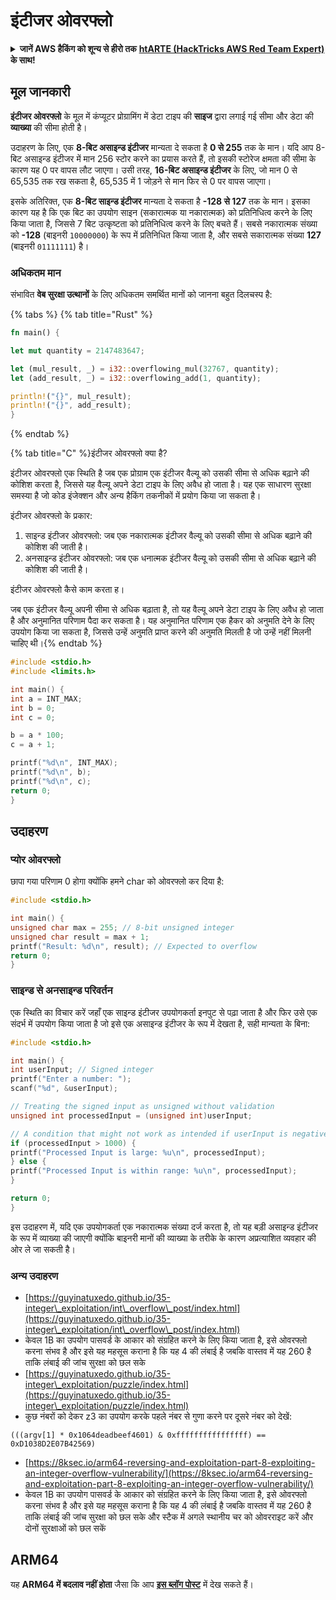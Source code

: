 # इंटीजर ओवरफ्लो

<details>

<summary><strong>जानें AWS हैकिंग को शून्य से हीरो तक</strong> <a href="https://training.hacktricks.xyz/courses/arte"><strong>htARTE (HackTricks AWS Red Team Expert)</strong></a><strong> के साथ!</strong></summary>

HackTricks का समर्थन करने के अन्य तरीके:

* यदि आप अपनी **कंपनी का विज्ञापन HackTricks में देखना चाहते हैं** या **HackTricks को PDF में डाउनलोड करना चाहते हैं** तो [**सब्सक्रिप्शन प्लान्स देखें**](https://github.com/sponsors/carlospolop)!
* [**आधिकारिक PEASS और HackTricks स्वैग**](https://peass.creator-spring.com) प्राप्त करें
* हमारे विशेष [**NFTs**](https://opensea.io/collection/the-peass-family) कलेक्शन, [**The PEASS Family**](https://opensea.io/collection/the-peass-family) खोजें
* **शामिल हों** 💬 [**डिस्कॉर्ड समूह**](https://discord.gg/hRep4RUj7f) या [**टेलीग्राम समूह**](https://t.me/peass) या हमें **ट्विटर** 🐦 [**@hacktricks\_live**](https://twitter.com/hacktricks\_live)** पर फॉलो** करें।
* **हैकिंग ट्रिक्स साझा करें, PRs सबमिट करके** [**HackTricks**](https://github.com/carlospolop/hacktricks) और [**HackTricks Cloud**](https://github.com/carlospolop/hacktricks-cloud) github repos में।

</details>

## मूल जानकारी

**इंटीजर ओवरफ्लो** के मूल में कंप्यूटर प्रोग्रामिंग में डेटा टाइप की **साइज** द्वारा लगाई गई सीमा और डेटा की **व्याख्या** की सीमा होती है।

उदाहरण के लिए, एक **8-बिट असाइन्ड इंटीजर** मान्यता दे सकता है **0 से 255** तक के मान। यदि आप 8-बिट असाइन्ड इंटीजर में मान 256 स्टोर करने का प्रयास करते हैं, तो इसकी स्टोरेज क्षमता की सीमा के कारण यह 0 पर वापस लौट जाएगा। उसी तरह, **16-बिट असाइन्ड इंटीजर** के लिए, जो मान 0 से 65,535 तक रख सकता है, 65,535 में 1 जोड़ने से मान फिर से 0 पर वापस जाएगा।

इसके अतिरिक्त, एक **8-बिट साइन्ड इंटीजर** मान्यता दे सकता है **-128 से 127** तक के मान। इसका कारण यह है कि एक बिट का उपयोग साइन (सकारात्मक या नकारात्मक) को प्रतिनिधित्व करने के लिए किया जाता है, जिससे 7 बिट उत्कृष्टता को प्रतिनिधित्व करने के लिए बचते हैं। सबसे नकारात्मक संख्या को **-128** (बाइनरी `10000000`) के रूप में प्रतिनिधित किया जाता है, और सबसे सकारात्मक संख्या **127** (बाइनरी `01111111`) है।

### अधिकतम मान

संभावित **वेब सुरक्षा उत्थानों** के लिए अधिकतम समर्थित मानों को जानना बहुत दिलचस्प है:

{% tabs %}
{% tab title="Rust" %}
```rust
fn main() {

let mut quantity = 2147483647;

let (mul_result, _) = i32::overflowing_mul(32767, quantity);
let (add_result, _) = i32::overflowing_add(1, quantity);

println!("{}", mul_result);
println!("{}", add_result);
}
```
{% endtab %}

{% tab title="C" %}इंटीजर ओवरफ्लो क्या है? 

इंटीजर ओवरफ्लो एक स्थिति है जब एक प्रोग्राम एक इंटीजर वैल्यू को उसकी सीमा से अधिक बढ़ाने की कोशिश करता है, जिससे यह वैल्यू अपने डेटा टाइप के लिए अवैध हो जाता है। यह एक साधारण सुरक्षा समस्या है जो कोड इंजेक्शन और अन्य हैकिंग तकनीकों में प्रयोग किया जा सकता है।

इंटीजर ओवरफ्लो के प्रकार:

1. साइन्ड इंटीजर ओवरफ्लो: जब एक नकारात्मक इंटीजर वैल्यू को उसकी सीमा से अधिक बढ़ाने की कोशिश की जाती है।
2. अनसाइन्ड इंटीजर ओवरफ्लो: जब एक धनात्मक इंटीजर वैल्यू को उसकी सीमा से अधिक बढ़ाने की कोशिश की जाती है।

इंटीजर ओवरफ्लो कैसे काम करता ह।

जब एक इंटीजर वैल्यू अपनी सीमा से अधिक बढ़ाता है, तो यह वैल्यू अपने डेटा टाइप के लिए अवैध हो जाता है और अनुमानित परिणाम पैदा कर सकता है। यह अनुमानित परिणाम एक हैकर को अनुमति देने के लिए उपयोग किया जा सकता है, जिससे उन्हें अनुमति प्राप्त करने की अनुमति मिलती है जो उन्हें नहीं मिलनी चाहिए थी।{% endtab %}
```c
#include <stdio.h>
#include <limits.h>

int main() {
int a = INT_MAX;
int b = 0;
int c = 0;

b = a * 100;
c = a + 1;

printf("%d\n", INT_MAX);
printf("%d\n", b);
printf("%d\n", c);
return 0;
}
```
## उदाहरण

### प्योर ओवरफ्लो

छापा गया परिणाम 0 होगा क्योंकि हमने char को ओवरफ्लो कर दिया है:
```c
#include <stdio.h>

int main() {
unsigned char max = 255; // 8-bit unsigned integer
unsigned char result = max + 1;
printf("Result: %d\n", result); // Expected to overflow
return 0;
}
```
### साइन्ड से अनसाइन्ड परिवर्तन

एक स्थिति का विचार करें जहाँ एक साइन्ड इंटीजर उपयोगकर्ता इनपुट से पढ़ा जाता है और फिर उसे एक संदर्भ में उपयोग किया जाता है जो इसे एक असाइन्ड इंटीजर के रूप में देखता है, सही मान्यता के बिना:
```c
#include <stdio.h>

int main() {
int userInput; // Signed integer
printf("Enter a number: ");
scanf("%d", &userInput);

// Treating the signed input as unsigned without validation
unsigned int processedInput = (unsigned int)userInput;

// A condition that might not work as intended if userInput is negative
if (processedInput > 1000) {
printf("Processed Input is large: %u\n", processedInput);
} else {
printf("Processed Input is within range: %u\n", processedInput);
}

return 0;
}
```
इस उदाहरण में, यदि एक उपयोगकर्ता एक नकारात्मक संख्या दर्ज करता है, तो यह बड़ी असाइन्ड इंटीजर के रूप में व्याख्या की जाएगी क्योंकि बाइनरी मानों की व्याख्या के तरीके के कारण अप्रत्याशित व्यवहार की ओर ले जा सकती है।

### अन्य उदाहरण

* [https://guyinatuxedo.github.io/35-integer\_exploitation/int\_overflow\_post/index.html](https://guyinatuxedo.github.io/35-integer\_exploitation/int\_overflow\_post/index.html)
* केवल 1B का उपयोग पासवर्ड के आकार को संग्रहित करने के लिए किया जाता है, इसे ओवरफ्लो करना संभव है और इसे यह महसूस कराना है कि यह 4 की लंबाई है जबकि वास्तव में यह 260 है ताकि लंबाई की जांच सुरक्षा को छल सके
* [https://guyinatuxedo.github.io/35-integer\_exploitation/puzzle/index.html](https://guyinatuxedo.github.io/35-integer\_exploitation/puzzle/index.html)
* कुछ नंबरों को देकर z3 का उपयोग करके पहले नंबर से गुणा करने पर दूसरे नंबर को देखें:&#x20;

```
(((argv[1] * 0x1064deadbeef4601) & 0xffffffffffffffff) == 0xD1038D2E07B42569)
```
* [https://8ksec.io/arm64-reversing-and-exploitation-part-8-exploiting-an-integer-overflow-vulnerability/](https://8ksec.io/arm64-reversing-and-exploitation-part-8-exploiting-an-integer-overflow-vulnerability/)
* केवल 1B का उपयोग पासवर्ड के आकार को संग्रहित करने के लिए किया जाता है, इसे ओवरफ्लो करना संभव है और इसे यह महसूस कराना है कि यह 4 की लंबाई है जबकि वास्तव में यह 260 है ताकि लंबाई की जांच सुरक्षा को छल सके और स्टैक में अगले स्थानीय चर को ओवरराइट करें और दोनों सुरक्षाओं को छल सकें

## ARM64

यह **ARM64 में बदलाव नहीं होता** जैसा कि आप [**इस ब्लॉग पोस्ट**](https://8ksec.io/arm64-reversing-and-exploitation-part-8-exploiting-an-integer-overflow-vulnerability/) में देख सकते हैं।
